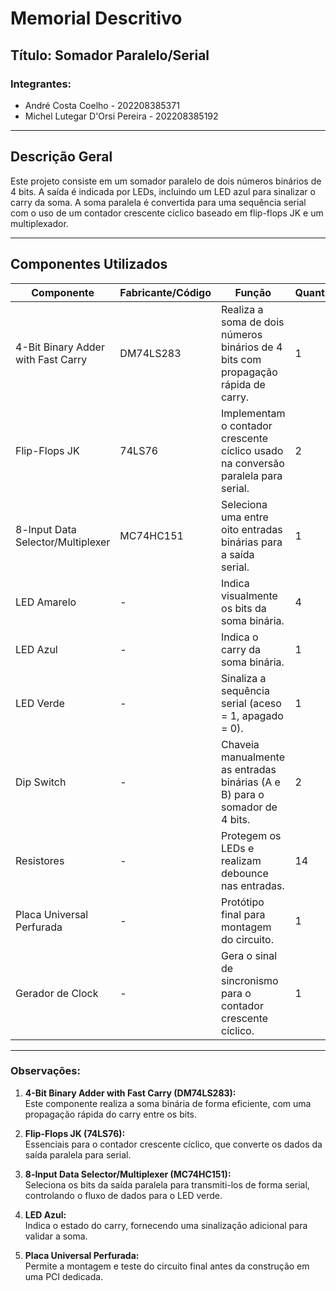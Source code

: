 # Memorial Descritivo  

## Título: Somador Paralelo/Serial  
### Integrantes:
- André Costa Coelho - 202208385371  
- Michel Lutegar D'Orsi Pereira - 202208385192  

---

## Descrição Geral  
Este projeto consiste em um somador paralelo de dois números binários de 4 bits. A saída é indicada por LEDs, incluindo um LED azul para sinalizar o carry da soma. A soma paralela é convertida para uma sequência serial com o uso de um contador crescente cíclico baseado em flip-flops JK e um multiplexador. 

---

## Componentes Utilizados  

| **Componente**                       | **Fabricante/Código**   | **Função**                                  | **Quantidade** |
|--------------------------------------|-------------------------|---------------------------------------------|---------------|
| 4-Bit Binary Adder with Fast Carry   | DM74LS283               | Realiza a soma de dois números binários de 4 bits com propagação rápida de carry. | 1             |
| Flip-Flops JK                        | 74LS76                  | Implementam o contador crescente cíclico usado na conversão paralela para serial. | 2             |
| 8-lnput Data Selector/Multiplexer    | MC74HC151               | Seleciona uma entre oito entradas binárias para a saída serial. | 1             |
| LED Amarelo                          | -                       | Indica visualmente os bits da soma binária. | 4             |
| LED Azul                             | -                       | Indica o carry da soma binária.             | 1             |
| LED Verde                            | -                       | Sinaliza a sequência serial (aceso = 1, apagado = 0). | 1             |
| Dip Switch                           | -                       | Chaveia manualmente as entradas binárias (A e B) para o somador de 4 bits. | 2             |
| Resistores                           | -                       | Protegem os LEDs e realizam debounce nas entradas. | 14            |
| Placa Universal Perfurada            | -                       | Protótipo final para montagem do circuito.  | 1             |
| Gerador de Clock                     | -                       | Gera o sinal de sincronismo para o contador crescente cíclico. | 1             |

---

### Observações:  

1. **4-Bit Binary Adder with Fast Carry (DM74LS283):**  
   Este componente realiza a soma binária de forma eficiente, com uma propagação rápida do carry entre os bits.  

2. **Flip-Flops JK (74LS76):**  
   Essenciais para o contador crescente cíclico, que converte os dados da saída paralela para serial.  

3. **8-lnput Data Selector/Multiplexer (MC74HC151):**  
   Seleciona os bits da saída paralela para transmiti-los de forma serial, controlando o fluxo de dados para o LED verde.  

4. **LED Azul:**  
   Indica o estado do carry, fornecendo uma sinalização adicional para validar a soma.  

5. **Placa Universal Perfurada:**  
   Permite a montagem e teste do circuito final antes da construção em uma PCI dedicada.  
